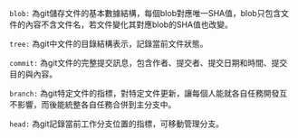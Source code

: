 `blob:` 為git儲存文件的基本數據結構，每個blob對應唯一SHA值，blob只包含文件的內容不含文件名，若文件變化其對應blob的SHA值也改變。

`tree:` 為git中文件的目錄結構表示，記錄當前文件狀態。

`commit:` 為git文件的完整提交訊息，包含作者、提交者、提交日期和時間、提交目的與內容。

`branch:` 為git特定文件的指標，對特定文件更新，讓每個人能就各自任務開發互不影響，而後能統整各自任務合併到主分支中。

`head:` 為git記錄當前工作分支位置的指標，可移動管理分支。

